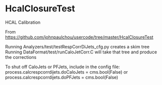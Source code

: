 HcalClosureTest
===============

HCAL Calibration

From https://github.com/johnpaulchou/usercode/tree/master/HcalClosureTest

Running Analyzers/test/testRespCorrDiJets_cfg.py creates a skim tree
Running DataFormat/test/runCaloJetCorr.C will take that tree and produce the corrections

To shut off CaloJets or PFJets, include in the config file:
   process.calcrespcorrdijets.doCaloJets = cms.bool(False)
or
   process.calcrespcorrdijets.doPFJets = cms.bool(False)
